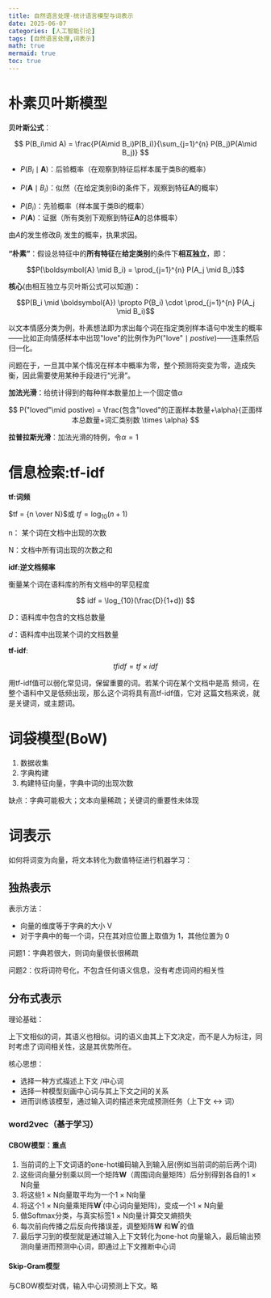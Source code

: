 ```yaml
---
title: 自然语言处理-统计语言模型与词表示
date: 2025-06-07
categories: [人工智能引论]
tags: [自然语言处理,词表示]
math: true
mermaid: true
toc: true
---
```


# 朴素贝叶斯模型

**贝叶斯公式**：

$$
P(B_i\mid A) = \frac{P(A\mid B_i)P(B_i)}{\sum_{j=1}^{n} P(B_j)P(A\mid B_j)}
$$

+ $P(B_i \mid \boldsymbol{A})$：后验概率（在观察到特征后样本属于类Bi的概率）
- $P(\boldsymbol{A} \mid B_i)$：似然（在给定类别Bi的条件下，观察到特征$\boldsymbol{A}$的概率）
+ $P(B_i)$：先验概率（样本属于类Bi的概率）
+ $P(\boldsymbol{A})$：证据（所有类别下观察到特征$\boldsymbol{A}$的总体概率）

由$A$的发生修改$B_i$ 发生的概率，执果求因。

**“朴素”**：假设总特征中的**所有特征**在**给定类别**的条件下**相互独立**，即：

$$P(\boldsymbol{A} \mid B_i) = \prod_{j=1}^{n} P(A_j \mid B_i)$$

**核心**(由相互独立与贝叶斯公式可以知道)：

$$P(B_i \mid \boldsymbol{A}) \propto P(B_i) \cdot \prod_{j=1}^{n} P(A_j \mid B_i)$$

以文本情感分类为例，朴素想法即为求出每个词在指定类别样本语句中发生的概率——比如正向情感样本中出现"love"的比例作为$P\left(\text{"love"}\mid postive\right)$——连乘然后归一化。

问题在于，一旦其中某个情况在样本中概率为零，整个预测将突变为零，造成失衡，因此需要使用某种手段进行“光滑”。

**加法光滑**：给统计得到的每种样本数量加上一个固定值$\alpha$

$$
P("loved"\mid postive) = \frac{包含"loved"的正面样本数量+\alpha}{正面样本总数量+词汇类别数 \times \alpha}
$$

**拉普拉斯光滑**：加法光滑的特例，令$\alpha = 1$ 

#  信息检索:tf-idf

**tf:词频**

$tf = {n \over N}$或 $tf = \log_{10}{(n + 1)}$

n： 某个词在文档中出现的次数 

N：文档中所有词出现的次数之和 

**idf:逆文档频率**

衡量某个词在语料库的所有文档中的罕见程度

$$
idf = \log_{10}(\frac{D}{1+d})
$$

$D$：语料库中包含的文档总数量 

$d$：语料库中出现某个词的文档数量

**tf-idf**:

$$
tfidf = tf \times idf
$$

用tf-idf值可以弱化常见词，保留重要的词。若某个词在某个文档中是高 频词，在整个语料中又是低频出现，那么这个词将具有高tf-idf值，它对 这篇文档来说，就是关键词，或主题词。

# 词袋模型(BoW)

1. 数据收集
2. 字典构建
3. 构建特征向量，字典中词的出现次数

缺点：字典可能极大；文本向量稀疏；关键词的重要性未体现

# 词表示

如何将词变为向量，将文本转化为数值特征进行机器学习：

## 独热表示

表示方法：

- 向量的维度等于字典的大小 V
- 对于字典中的每一个词，只在其对应位置上取值为 1，其他位置为 0

问题1：字典若很大，则词向量很长很稀疏

问题2：仅将词符号化，不包含任何语义信息，没有考虑词间的相关性

## 分布式表示

理论基础：

上下文相似的词，其语义也相似。词的语义由其上下文决定，而不是人为标注，同时考虑了词间相关性，这是其优势所在。

核心思想：

+ 选择一种方式描述上下文 /中心词
+ 选择一种模型刻画中心词与其上下文之间的关系
+ 进而训练该模型，通过输入词的描述来完成预测任务（上下文 ↔ 词）

### word2vec（基于学习）

#### CBOW模型：重点

1. 当前词的上下文词语的one-hot编码输入到输入层(例如当前词的前后两个词) 
2. 这些词向量分别乘以同一个矩阵$\boldsymbol{W}$（周围词向量矩阵）后分别得到各自的1 × N向量
3. 将这些1 × N向量取平均为一个1 × N向量
4. 将这个1 × N向量乘矩阵$\boldsymbol{W^{'}}$(中心词向量矩阵)，变成一个1 × N向量
5. 做Softmax分类，与真实标签1 × N向量计算交叉熵损失
6. 每次前向传播之后反向传播误差，调整矩阵$\boldsymbol{W}$ 和$\boldsymbol{W^{'}}$的值
7. 最后学习到的模型就是通过输入上下文转化为one-hot 向量输入，最后输出预测向量进而预测中心词，即通过上下文推断中心词

#### Skip-Gram模型

与CBOW模型对偶，输入中心词预测上下文。略
